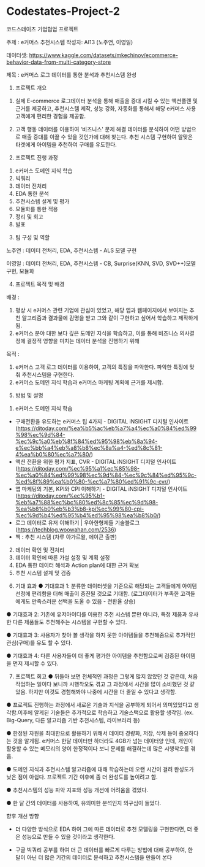 # Codestates-Project-2
코드스테이츠 기업협업 프로젝트 

주제 : e커머스 추천시스템 
작성자: AI13 (노주연, 이영일)

데이터셋: https://www.kaggle.com/datasets/mkechinov/ecommerce-behavior-data-from-multi-category-store

제목 : e커머스 로그 데이터를 통한 분석과 추천시스템 완성

1. 프로젝트 개요
1) 실제 E-commerce 로그데이터 분석을 통해 매출을 증대 시킬 수 있는 액션플랜 및
근거를 제공하고, 추천시스템 제작, 성능 강화, 자동화를 통해서 해당 e커머스 사용
고객에게 편리한 경험을 제공함.

2) 고객 행동 데이터를 이용하여 ‘비즈니스' 문제 해결
데이터를 분석하여 어떤 방법으로 매출 증대를 이끌 수 있을 것인가에 대해 찾는다.
추천 시스템 구현하여 알맞은 타겟에게 아이템을 추천하여 구매를 유도한다.

2. 프로젝트 진행 과정

1) e커머스 도메인 지식 학습
2) 빅쿼리
3) 데이터 전처리
4) EDA 통한 분석
5) 추천시스템 설계 및 평가
6) 모듈화를 통한 적용
7) 정리 및 회고 
8) 발표

3. 팀 구성 및 역할

노주연 : 데이터 전처리, EDA, 추천시스템 - ALS 모델 구현

이영일 : 데이터 전처리, EDA, 추천시스템 - CB, Surprise(KNN, SVD, SVD++)모델
구현, 모듈화

4. 프로젝트 목적 및 배경


배경 :
1) 평상 시 e커머스 관련 기업에 관심이 있었고, 해당 앱과 웹페이지에서 보여지는
추천 알고리즘과 결과물에 감명을 받고 그와 같이 구현하고 싶어서 학습하고
제작하게됨.
2) e커머스 분야 대한 보다 깊은 도메인 지식을 학습하고, 이를 통해 비즈니스
의사결정에 결정적 영향을 미치는 데이터 분석을 진행하기 위해

목적 :
1) e커머스 고객 로그 데이터를 이용하여, 고객의 특징을 파악한다. 파악한 특징에 맞춰
추천시스템을 구현한다.
2) e커머스 도메인 지식 학습과 e커머스 마케팅 계획에 근거를 제시함.

5. 방법 및 설명
1) e커머스 도메인 지식 학습
- 구매전환을 유도하는 e커머스 팁 4가지 - DIGITAL iNSIGHT 디지털 인사이트 (https://ditoday.com/%ea%b5%ac%eb%a7%a4%ec%a0%84%ed%99%98%ec%9d%84-%ec%9c%a0%eb%8f%84%ed%95%98%eb%8a%94-e%ec%bb%a4%eb%a8%b8%ec%8a%a4-%ed%8c%81-4%ea%b0%80%ec%a7%80/)
- 액션 전환을 위한 평가 지표, CVR - DIGITAL iNSIGHT 디지털 인사이트 (https://ditoday.com/%ec%95%a1%ec%85%98-%ec%a0%84%ed%99%98%ec%9d%84-%ec%9c%84%ed%95%9c-%ed%8f%89%ea%b0%80-%ec%a7%80%ed%91%9c-cvr/)
- 앱 마케팅의 기본, KPI와 CPI 이해하기 - DIGITAL iNSIGHT 디지털 인사이트(https://ditoday.com/%ec%95%b1-%eb%a7%88%ec%bc%80%ed%8c%85%ec%9d%98-%ea%b8%b0%eb%b3%b8-kpi%ec%99%80-cpi-%ec%9d%b4%ed%95%b4%ed%95%98%ea%b8%b0/)
- 로그 데이터로 유저 이해하기 | 우아한형제들 기술블로그 (https://techblog.woowahan.com/2536)
- 책 : 추천 시스템 (차루 아가르왈, 에이콘 출판)

2) 데이터 확인 및 전처리
3) 데이터 확인에 따른 가설 설정 및 계획 설정
4) EDA 통한 데이터 해석과 Action plan에 대한 근거 확보
5) 추천 시스템 설계 및 검증

6. 기대 효과
● 기대효과 1: 분류한 데이터셋을 기준으로 해당되는 고객들에게 아이템 선정에
편리함을 더해 매출이 증진될 것으로 기대함. (로그데이터가 부족한 고객들에게도
만족스러운 선택을 도울 수 있음 - 전환율 상승)

● 기대효과 2: 기존에 유저아이디를 이용한 추천 시스템 뿐만 아니라, 특정 제품과
유사한 다른 제품들도 추천해주는 시스템을 구현할 수 있다.

● 기대효과 3: 사용자가 찾아 볼 생각을 하지 못한 아이템들을 추천해줌으로 추가적인
관심(구매)를 유도 할 수 있다.

● 기대효과 4: 다른 사용자들이 더 좋게 평가한 아이템을 추천함으로써 검증된
아이템을 먼저 제시할 수 있다.

7. 프로젝트 회고
● 뒤돌아 보면 전체적인 과정은 그렇게 많지 않았던 것 같은데, 처음 작업하는 일이다
보니까 시행착오도 겪고 그 과정에서 시간을 많이 소비했던 것 같았음. 하지만
이것도 경험해봐야 나중에 시간을 더 줄일 수 있다고 생각함.

● 프로젝트 진행하는 과정에서 새로운 기술과 지식을 공부하게 되어서 의미있었다고
생각함.이후에 알게된 기술들은 추가적으로 학습하고 기술스택으로 활용할 생각임.
(ex. Big-Query, 다른 알고리즘 기반 추천시스템, 라이브러리 등)

● 한정된 자원을 최대한으로 활용하기 위해서 데이터 경량화, 저장, 삭제 등이
중요하다는 것을 알게됨. e커머스 한달 데이터만 하더라도 4GB가 넘는 데이터양
인데, 개인이 활용할 수 있는 메모리의 양이 한정적이다 보니 문제를 해결하는데
많은 시행착오를 겪음.

● 도메인 지식과 추천시스템 알고리즘에 대해 학습하는데 오랜 시간이 걸려 완성도가
낮은 점이 아쉽다. 프로젝트 기간 이후에 좀 더 완성도를 높이려고 함.

● 추천시스템의 성능 파악 지표와 성능 개선에 어려움을 겪었다.

● 한 달 간의 데이터를 사용하여, 유의미한 분석인지 의구심이 들었다.


향후 개선 방향


- 더 다양한 방식으로 EDA 하여 그에 따른 데이터로 추천 모델링을 구현한다면, 더
좋은 성능으로 만들 수 있을 것이라고 생각한다.


- 구글 빅쿼리 공부를 하여 더 큰 데이터를 빠르게 다루는 방법에 대해 공부하여, 한
달이 아닌 더 많은 기간의 데이터로 분석하고 추천시스템을 만들어 본다

